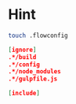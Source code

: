 # Hint

```sh
touch .flowconfig
```

```json
[ignore]
.*/build
.*/config
.*/node_modules
.*/gulpfile.js

[include]
```
